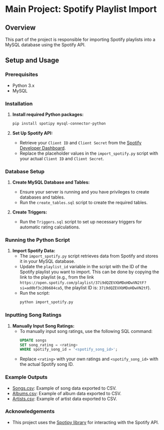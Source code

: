 # Main Project: Spotify Playlist Import

## Overview
This part of the project is responsible for importing Spotify playlists into a MySQL database using the Spotify API.

## Setup and Usage
### Prerequisites
- Python 3.x
- MySQL

### Installation
1. **Install required Python packages:**
    ```bash
    pip install spotipy mysql-connector-python
    ```

2. **Set Up Spotify API:**
   - Retrieve your `Client ID` and `Client Secret` from the [Spotify Developer Dashboard](https://developer.spotify.com/dashboard/applications).
   - Replace the placeholder values in the `import_spotify.py` script with your actual `Client ID` and `Client Secret`.

### Database Setup
1. **Create MySQL Database and Tables:**
   - Ensure your server is running and you have privileges to create databases and tables.
   - Run the `create_tables.sql` script to create the required tables.

2. **Create Triggers:**
   - Run the `Triggers.sql` script to set up necessary triggers for automatic rating calculations.

### Running the Python Script
1. **Import Spotify Data:**
   - The `import_spotify.py` script retrieves data from Spotify and stores it in your MySQL database. 
   - Update the `playlist_id` variable in the script with the ID of the Spotify playlist you want to import. This can be done by copying the link to the playlist (e.g., from the link `https://open.spotify.com/playlist/37i9dQZEVXbMDoHDwVN2tF?si=ad0bf3c20b684ca5`, the playlist ID is: `37i9dQZEVXbMDoHDwVN2tF`).
   - Run the script:
     ```bash
     python import_spotify.py
     ```

### Inputting Song Ratings
1. **Manually Input Song Ratings:**
   - To manually input song ratings, use the following SQL command:
     ```sql
     UPDATE songs
     SET song_rating = <rating>
     WHERE spotify_song_id = '<spotify_song_id>';
     ```
   - Replace `<rating>` with your own ratings and `<spotify_song_id>` with the actual Spotify song ID.

### Example Outputs
- [Songs.csv](./Songs.csv): Example of song data exported to CSV.
- [Albums.csv](./Albums.csv): Example of album data exported to CSV.
- [Artists.csv](./Artists.csv): Example of artist data exported to CSV.

### Acknowledgements
- This project uses the [Spotipy library](https://spotipy.readthedocs.io/en/2.19.0/) for interacting with the Spotify API.
